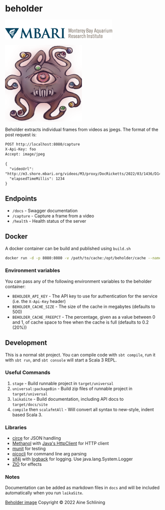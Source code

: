 # beholder

![MBARI logo](src/docs/images/logo-mbari-3b.png)

<img src="src/docs/images/beholder.png" alt="beholder" width="250"/>

Beholder extracts individual frames from videos as jpegs. The format of the post request is:

```text
POST http://localhost:8080/capture
X-Api-Key: foo
Accept: image/jpeg

{
  "videoUrl": "http://m3.shore.mbari.org/videos/M3/proxy/DocRicketts/2022/03/1436/D1436_20220322T132758Z_h264.mp4",
  "elapsedTimeMillis": 1234
}
```

## Endpoints

- `/docs` - Swagger documentation
- `/capture` - Capture a frame from a video
- `/health` - Health status of the server

## Docker

A docker container can be build and published using `build.sh`

```bash
docker run -d -p 8080:8080 -v /path/to/cache:/opt/beholder/cache --name beholder --restart=always mbari/beholder
```

### Environment variables 

You can pass any of the following environment variables to the beholder container:

- `BEHOLDER_API_KEY` - The API key to use for authentication for the service (i.e. the `X-Api-Key` header)
- `BEHOLDER_CACHE_SIZE` - The size of the cache in megabytes (defaults to 500)
- `BEHOLDER_CACHE_FREEPCT` - The percentage, given as a value between 0 and 1, of cache space to free when the cache is full (defaults to 0.2 (20%))

## Development

This is a normal sbt project. You can compile code with `sbt compile`, run it with `sbt run`, and `sbt console` will start a Scala 3 REPL.

### Useful Commands

1. `stage` - Build runnable project in `target/universal`
2. `universal:packageBin` - Build zip files of runnable project in `target/universal`
3. `laikaSite` - Build documentation, including API docs to `target/docs/site`
4. `compile` then `scalafmtAll` - Will convert all syntax to new-style, indent based Scala 3.

### Libraries

- [circe](https://circe.github.io/circe/) for JSON handling
- [Methanol](https://github.com/mizosoft/methanol) with [Java's HttpClient](https://docs.oracle.com/en/java/javase/17/docs/api/java.net.http/java/net/http/HttpClient.html) for HTTP client
- [munit](https://github.com/scalameta/munit) for testing
- [picocli](https://picocli.info/) for command line arg parsing
- [slf4j](http://www.slf4j.org/) with [logback](http://logback.qos.ch/) for logging. Use java.lang.System.Logger
- [ZIO](https://zio.dev/) for effects

### Notes

Documentation can be added as markdown files in `docs` and will be included automatically when you run `laikaSite`.

[Beholder image](docs/images/beholder.png) Copyright © 2022 Aine Schlining
